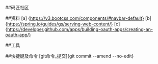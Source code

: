 ##码匠社区

##资料
[a] {https://v3.bootcss.com/components/#navbar-default}
[b] {https://spring.io/guides/gs/serving-web-content/}
[c] {https://developer.github.com/apps/building-oauth-apps/creating-an-oauth-app/}
    
##工具

##快捷键及命令
[git命令_提交]{git commit --amend --no-edit}

